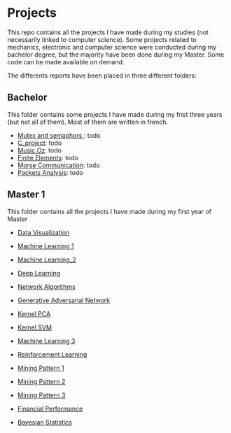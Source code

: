 # Projects
This repo contains all the projects I have made during my studies (not necessarily linked to computer science).
Some projects related to mechanics, electronic and computer science were conducted during my bachelor degree, but the majority have been done
during my Master. Some code can be made available on demand.

The differents reports have been placed in three different folders:

## Bachelor

This folder contains some projects I have made during my frist three years (but not all of them). Most of them are written in french.

* [Mutex and semaphors ](https://github.com/Diaby02/Projects/blob/main/Bachelor/MutexAndSemaphorsProject.pdf): todo
* [C_project](https://github.com/Diaby02/Projects/blob/main/Bachelor/C_project.pdf): todo
* [Music Oz](https://github.com/Diaby02/Projects/blob/main/Bachelor/MusicUsingOZlanguage.pdf): todo
* [Finite Elements](https://github.com/Diaby02/Projects/blob/main/Bachelor/FiniteElementsProject.pdf): todo
* [Morse Communication](https://github.com/Diaby02/Projects/blob/main/Bachelor/FiniteElementsProject.pdf): todo
* [Packets Analysis](https://github.com/Diaby02/Projects/blob/main/Bachelor/TeamsPacketsAnalysis.pdf): todo

## Master 1

This folder contains all the projects I have made during my first year of Master

* [Data Visualization](https://github.com/Diaby02/Projects/blob/main/Master1/DataVisualization_Project.pdf)
* [Machine Learning 1](https://github.com/Diaby02/Projects/blob/main/Master1/MachineLearning_LELEC2870_Project.pdf)
* [Machine Learning_2](https://github.com/Diaby02/Projects/blob/main/Master1/MachineLearning_LSTAT2120_Project.pdf)
* [Deep Learning](https://github.com/Diaby02/Projects/blob/main/Master1/DeepLearning_LELEC2885_Projet.pdf)
* [Network Algorithms](https://github.com/Diaby02/Projects/blob/main/Master1/NetworkAlgorithms_Project.pdf)
* [Generative Adversarial Network](https://github.com/Diaby02/Projects/blob/main/Master1/GenerativeAdversarialNetwork_Project.pdf)
* [Kernel PCA](https://github.com/Diaby02/Projects/blob/main/Master1/KernelPCA_Project.pdf)
* [Kernel SVM](https://github.com/Diaby02/Projects/blob/main/Master1/KernelSVM_Project.pdf)

* [Machine Learning 3](https://github.com/Diaby02/Projects/blob/main/Master1/MachineLearning_LINFO2262_Project.pdf)
* [Reinforcement Learning](https://github.com/Diaby02/Projects/blob/main/Master1/ReinforcementLearning_Project.pdf)
* [Mining Pattern 1](https://github.com/Diaby02/Projects/blob/main/Master1/MiningPattern_Project1.pdf)
* [Mining Pattern 2](https://github.com/Diaby02/Projects/blob/main/Master1/MiningPattern_Project2.pdf)
* [Mining Pattern 3](https://github.com/Diaby02/Projects/blob/main/Master1/MiningPattern_Project3.pdf)
* [Financial Performance](https://github.com/Diaby02/Projects/blob/main/Master1/FinancialPerformance_Project.pdf)
* [Bayesian Statistics](https://github.com/Diaby02/Projects/blob/main/Master1/BayesianStatistics_Project.pdf)

